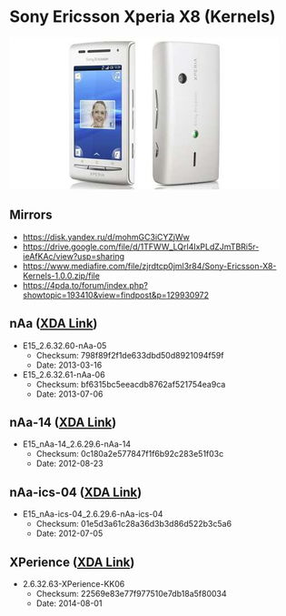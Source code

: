 # Sony Ericsson Xperia X8 (Kernels)
![Sony Ericsson Xperia X8](Phone.jpg)

## Mirrors
* https://disk.yandex.ru/d/mohmGC3iCYZjWw
* https://drive.google.com/file/d/1TFWW_LQrl4IxPLdZJmTBRi5r-ieAfKAc/view?usp=sharing
* https://www.mediafire.com/file/zjrdtcp0jml3r84/Sony-Ericsson-X8-Kernels-1.0.0.zip/file
* https://4pda.to/forum/index.php?showtopic=193410&view=findpost&p=129930972

## nAa ([XDA Link](https://xdaforums.com/t/kernel-2-6-32-61-naa-jb-06-6-7-2013-new-wifi-usb-unified-kernel-cwm-recovery.2136211/))
* E15_2.6.32.60-nAa-05
    * Checksum: 798f89f2f1de633dbd50d8921094f59f
    * Date: 2013-03-16
* E15_2.6.32.61-nAa-06
    * Checksum: bf6315bc5eeacdb8762af521754ea9ca
    * Date: 2013-07-06

## nAa-14 ([XDA Link](https://xdaforums.com/t/kernel-2-6-29-6-naa-14-23-8-12-custom-gingerbread-kernel-cwm-recovery.1350484/))
* E15_nAa-14_2.6.29.6-nAa-14
    * Checksum: 0c180a2e577847f1f6b92c283e51f03c
    * Date: 2012-08-23

## nAa-ics-04 ([XDA Link](https://xdaforums.com/t/kernel-2-6-29-6-naa-ics-04-5-7-12-custom-ics-kernel-cwm-recovery.1576002/))
* E15_nAa-ics-04_2.6.29.6-nAa-ics-04
    * Checksum: 01e5d3a61c28a36d3b3d86d522b3c5a6
    * Date: 2012-07-05

## XPerience ([XDA Link](https://xdaforums.com/t/kernel-gb-ics-jb-kk-2-6-32-63-xperience-kk06-01-08-2014.2700749/))
* 2.6.32.63-XPerience-KK06
    * Checksum: 22569e83e77f977510e7db18a5f80034
    * Date: 2014-08-01